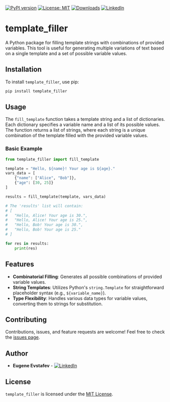 [![PyPI version](https://badge.fury.io/py/template_filler.svg)](https://badge.fury.io/py/template_filler)
[![License: MIT](https://img.shields.io/badge/License-MIT-green.svg)](https://opensource.org/licenses/MIT)
[![Downloads](https://static.pepy.tech/badge/template_filler)](https://pepy.tech/project/template_filler)
[![LinkedIn](https://img.shields.io/badge/LinkedIn-blue)](https://www.linkedin.com/in/eugene-evstafev-716669181/)

# template_filler

A Python package for filling template strings with combinations of provided variables. This tool is useful for generating multiple variations of text based on a single template and a set of possible variable values.

## Installation

To install `template_filler`, use pip:

```bash
pip install template_filler
```

## Usage

The `fill_template` function takes a template string and a list of dictionaries. Each dictionary specifies a variable name and a list of its possible values. The function returns a list of strings, where each string is a unique combination of the template filled with the provided variable values.

### Basic Example

```python
from template_filler import fill_template

template = "Hello, ${name}! Your age is ${age}."
vars_data = [
    {"name": ["Alice", "Bob"]},
    {"age": [30, 25]}
]

results = fill_template(template, vars_data)

# The 'results' list will contain:
# [
#   "Hello, Alice! Your age is 30.",
#   "Hello, Alice! Your age is 25.",
#   "Hello, Bob! Your age is 30.",
#   "Hello, Bob! Your age is 25."
# ]

for res in results:
    print(res)
```

## Features

*   **Combinatorial Filling**: Generates all possible combinations of provided variable values.
*   **String Templates**: Utilizes Python's `string.Template` for straightforward placeholder syntax (e.g., `${variable_name}`).
*   **Type Flexibility**: Handles various data types for variable values, converting them to strings for substitution.

## Contributing

Contributions, issues, and feature requests are welcome! Feel free to check the [issues page](https://github.com/chigwell/template_filler/issues).

## Author

*   **Eugene Evstafev** - <a href="https://www.linkedin.com/in/eugene-evstafev-716669181/"><img src="https://img.shields.io/badge/LinkedIn-blue" alt="LinkedIn"></a>

## License

`template_filler` is licensed under the [MIT License](https://choosealicense.com/licenses/mit/).